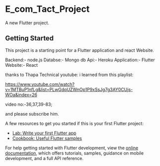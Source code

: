 # E_com_Tact_Project

A new Flutter project.

## Getting Started

This project is a starting point for a Flutter application and react Website.

Backend:- node.js
Databse:- Mongo db
Api:- Heroku
Application:- Flutter
Website:- React

thanks to Thapa Technical youtube:
i learned from this playlist:

https://www.youtube.com/watch?v=1MTBuP1nfLg&list=PLwGdqUZWnOp1P9xSsJg7g3AY0CUjs-WOa&index=26


video no:-36,37,39-83;

and please subscribe him.

A few resources to get you started if this is your first Flutter project:

- [Lab: Write your first Flutter app](https://docs.flutter.dev/get-started/codelab)
- [Cookbook: Useful Flutter samples](https://docs.flutter.dev/cookbook)

For help getting started with Flutter development, view the
[online documentation](https://docs.flutter.dev/), which offers tutorials,
samples, guidance on mobile development, and a full API reference.
